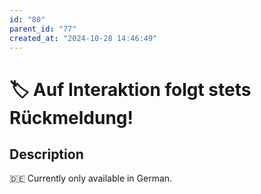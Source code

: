 ```yaml
---
id: "80"
parent_id: "77"
created_at: "2024-10-28 14:46:49"
---
```


# 🏷️ Auf Interaktion folgt stets Rückmeldung!

## Description

🇩🇪 Currently only available in German.
